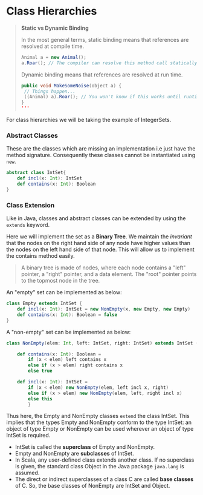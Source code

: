 # Class Hierarchies
> **Static vs Dynamic Binding**
>
> In the most general terms, static binding means that references are resolved at compile time.
> ```java
> Animal a = new Animal();
> a.Roar(); // The compiler can resolve this method call statically.
> ```
> Dynamic binding means that references are resolved at run time.
> ```java
> public void MakeSomeNoise(object a) {
>  // Things happen...
>  ((Animal) a).Roar(); // You won't know if this works until runtime!
> }
> '''

For class hierarchies we will be taking the example of IntegerSets.

### Abstract Classes
These are the classes which are missing an implementation i.e just have the method signature. Consequently these classes cannot be instantiated using `new`.
```scala
abstract class IntSet{
    def incl(x: Int): IntSet
    def contains(x: Int): Boolean
}
```

### Class Extension
Like in Java, classes and abstract classes can be extended by using the `extends` keyword.

Here we will implement the set as a **Binary Tree**. We maintain the _invariant_ that the nodes on the right hand side of any node have higher values than the nodes on the left hand side of that node. This will allow us to implement the contains method easily.
> A binary tree is made of nodes, where each node contains a "left" pointer, a "right" pointer, and a data element. The "root" pointer points to the topmost node in the tree.

An "empty" set can be implemented as below:
```scala
class Empty extends IntSet {
    def incl(x: Int): IntSet = new NonEmpty(x, new Empty, new Empty)
    def contains(x: Int): Boolean = false
}
```
A "non-empty" set can be implemented as below:
```scala
class NonEmpty(elem: Int, left: IntSet, right: IntSet) extends IntSet {

    def contains(x: Int): Boolean =
        if (x < elem) left contains x
        else if (x > elem) right contains x
        else true

    def incl(x: Int): IntSet =
        if (x < elem) new NonEmpty(elem, left incl x, right)
        else if (x > elem) new NonEmpty(elem, left, right incl x)
        else this
        }
```

Thus here, the Empty and NonEmpty classes `extend` the class IntSet. This implies that the types Empty and NonEmpty conform to the type IntSet: an object of type Empty or NonEmpty can be used wherever an
object of type IntSet is required.

* IntSet is called the **superclass** of Empty and NonEmpty.
* Empty and NonEmpty are **subclasses** of IntSet.
* In Scala, any user-defined class extends another class. If no superclass is given, the standard class Object in the Java package `java.lang` is assumed.
* The direct or indirect superclasses of a class C are called **base classes** of C. So, the base classes of NonEmpty are IntSet and Object.
